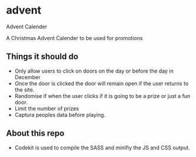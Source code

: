 # advent
Advent Calender 

A Christmas Advent Calender to be used for promotions

## Things it should do
- Only allow users to click on doors on the day or before the day in December
- Once the door is clicked the door will remain open if the user returns to the site.
- Randomise if when the user clicks if it is going to be a prize or just a fun door.
- Limit the number of prizes
- Captura peoples data before playing.

## About this repo
- Codekit is used to compile the SASS and minifiy the JS and CSS output.